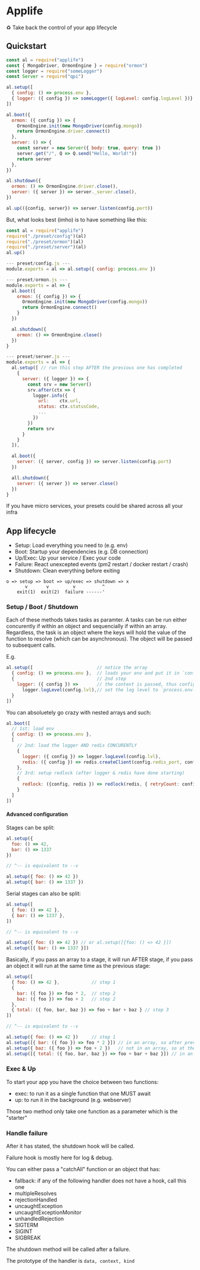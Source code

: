 # Applife

♻️ Take back the control of your app lifecycle

## Quickstart


```js
const al = require("applife")
const { MongoDriver, OrmonEngine } = require("ormon")
const logger = require("someLogger")
const Server = require("qpi")

al.setup([
  { config: () => process.env },
  { logger: ({ config }) => someLogger({ logLevel: config.logLevel })}
])

al.boot({
  ormon: ({ config }) => {
    OrmonEngine.init(new MongoDriver(config.mongo))
    return OrmonEngine.driver.connect()
  },
  server: () => {
    const server = new Server({ body: true, query: true })
    server.get("/", Q => Q.send("Hello, World!"))
    return server
  },
})

al.shutdown({
  ormon: () => OrmonEngine.driver.close(),
  server: ({ server }) => server._server.close(),
})

al.up(({config, server}) => server.listen(config.port))
```

But, what looks best (imho) is to have something like this:

```js
const al = require("applife")
require("./preset/config")(al)
require("./preset/ormon")(al)
require("./preset/server")(al)
al.up()

--- preset/config.js ---
module.exports = al => al.setup({ config: process.env })

--- preset/ormon.js ---
module.exports = al => {
  al.boot({
    ormon: ({ config }) => {
      OrmonEngine.init(new MongoDriver(config.mongo))
      return OrmonEngine.connect()
    }
  })

  al.shutdown({
    ormon: () => OrmonEngine.close()
  })
}

--- preset/server.js ---
module.exports = al => {
  al.setup([ // run this step AFTER the previous one has completed
    {
      server: ({ logger }) => {
        const srv = new Server()
        srv.after(ctx => {
          logger.info({
            url:    ctx.url,
            status: ctx.statusCode,
            ...
          })
        })
        return srv
      }
    }
  ]),

  al.boot({
    server: ({ server, config }) => server.listen(config.port)
  })

  all.shutdown({
    server: ({ server }) => server.close()
  })
}
```

If you have micro services, your presets could be shared across all your infra

## App lifecycle

- Setup: Load everything you need to (e.g. env)
- Boot: Startup your dependencies (e.g. DB connection)
- Up/Exec: Up your service / Exec your code
- Failure: React unexcepted events (pm2 restart / docker restart / crash)
- Shutdown: Clean everything before exiting

```
o => setup => boot => up/exec => shutdown => x
       v       v         v          ^
    exit(1)  exit(2)  failure ------'
```

### Setup / Boot / Shutdown

Each of these methods takes tasks as paramter.
A tasks can be run either concurently if within an object and sequencially if
within an array.
Regardless, the task is an object where the keys will hold the value of the
function to resolve (which can be asynchronous).
The object will be passed to subsequent calls.


E.g.
```js
al.setup([                        // notice the array
  { config: () => process.env },  // loads your env and put it in `config`
  {                               // 2nd step
    logger: ({ config }) =>       // the context is passed, thus config is available
      logger.logLevel(config.lvl),// set the log level to `process.env.lvl`)
  }
])
```

You can absoluetely go crazy with nested arrays and such:
```js
al.boot([
  // 1st: load env
  { config: () => process.env },
  [
    // 2nd: load the logger AND redis CONCURENTLY
    {
      logger: ({ config }) => logger.logLevel(config.lvl),
      redis: ({ config }) => redis.createClient(config.redis_port, config.redis_url)
    },
    // 3rd: setup redlock (after logger & redis have done starting)
    {
      redlock: ({config, redis }) => redlock(redis, { retryCount: config.redlock_retry })
    }
  ]
])
```

#### Advanced configuration

Stages can be split:

```js
al.setup({
  foo: () => 42,
  bar: () => 1337
})

// ^-- is equivalent to --v

al.setup({ foo: () => 42 })
al.setup({ bar: () => 1337 })
```

Serial stages can also be split:

```js
al.setup([
  { foo: () => 42 },
  { bar: () => 1337 },
])

// ^-- is equivalent to --v

al.setup({ foo: () => 42 }) // or al.setup([{foo: () => 42 }])
al.setup([{ bar: () => 1337 }])
```

Basically, if you pass an array to a stage, it will run AFTER stage,
if you pass an object it will run at the same time as the previous stage:

```js
al.setup([
  { foo: () => 42 },            // step 1
  {
    bar: ({ foo }) => foo * 2,  // step 2
    baz: ({ foo }) => foo + 2   // step 2
  },
  { total: ({ foo, bar, baz }) => foo + bar + baz } // step 3
])

// ^-- is equivalent to --v

al.setup({ foo: () => 42 })     // step 1
al.setup([{ bar: ({ foo }) => foo * 2 }]) // in an array, so after previous
al.setup({ baz: ({ foo }) => foo + 2 })   // not in an array, so at the same time than previous
al.setup([{ total: ({ foo, bar, baz }) => foo + bar + baz }]) // in an array so after previous
```

### Exec & Up

To start your app you have the choice between two functions:
- exec: to run it as a single function that one MUST await
- up: to run it in the background (e.g. webserver)

Those two method only take one function as a parameter which is the "starter"


### Handle failure

After it has stated, the shutdown hook will be called.

Failure hook is mostly here for log & debug.

You can either pass a "catchAll" function or an object that has:
- fallback: if any of the following handler does not have a hook, call this one
- multipleResolves
- rejectionHandled
- uncaughtException
- uncaughtExceptionMonitor
- unhandledRejection
- SIGTERM
- SIGINT
- SIGBREAK

The shutdown method will be called after a failure.

The prototype of the handler is `data, context, kind`